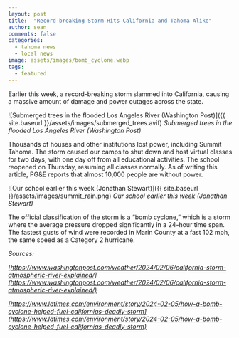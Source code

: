 ```yaml
---
layout: post
title:  "Record-breaking Storm Hits California and Tahoma Alike"
author: sean
comments: false
categories:
  - tahoma news
  - local news
image: assets/images/bomb_cyclone.webp
tags:
  - featured
---
```

Earlier this week, a record-breaking storm slammed into California, causing a massive amount of damage and power outages across the state.

![Submerged trees in the flooded Los Angeles River (Washington Post)]({{ site.baseurl }}/assets/images/submerged_trees.avif)
_Submerged trees in the flooded Los Angeles River (Washington Post)_

Thousands of houses and other institutions lost power, including Summit Tahoma. The storm caused our camps to shut down and host virtual classes for two days, with one day off from all educational activities. The school reopened on Thursday, resuming all classes normally. As of writing this article, PG&E reports that almost 10,000 people are without power.

![Our school earlier this week (Jonathan Stewart)]({{ site.baseurl }}/assets/images/summit_rain.png)
_Our school earlier this week (Jonathan Stewart)_

The official classification of the storm is a “bomb cyclone,” which is a storm where the average pressure dropped significantly in a 24-hour time span. The fastest gusts of wind were recorded in Marin County at a fast 102 mph, the same speed as a Category 2 hurricane.

_Sources:_

_[https://www.washingtonpost.com/weather/2024/02/06/california-storm-atmospheric-river-explained/](https://www.washingtonpost.com/weather/2024/02/06/california-storm-atmospheric-river-explained/)_

_[https://www.latimes.com/environment/story/2024-02-05/how-a-bomb-cyclone-helped-fuel-californias-deadly-storm](https://www.latimes.com/environment/story/2024-02-05/how-a-bomb-cyclone-helped-fuel-californias-deadly-storm)_